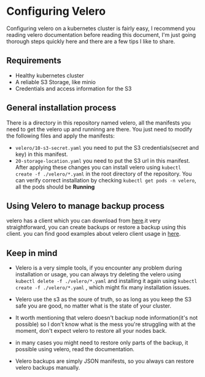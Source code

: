 # Configuring Velero	

Configuring velero on a kubernetes cluster is fairly easy, I recommend you reading velero documentation before reading this document, I'm just going thorough steps quickly here and there are a few tips I like to share.

## Requirements
* Healthy kubernetes cluster
* A reliable S3 Storage, like minio
* Credentials and access information for the S3 

## General installation process
There is a directory in this repository named velero, all the manifests you need to get the velero up and runninng are there.
You just need to modify the following files and apply the manifests:
* `velero/10-s3-secret.yaml`
you need to put the S3 credentials(secret and key) in this manifest.
* `20-storage-location.yaml`
you need to put the S3 url in this manifest.
After applying these changes you can install velero using `kubectl create -f ./velero/*.yaml` in the root directory of the repository.
You can verify correct installation by checking `kubectl get pods -n velero`, all the pods should be **Running**
## Using Velero to manage backup process
velero has a client which you can download from [here](https://github.com/heptio/velero/releases).it very straightforward, you can create backups or restore a backup using this client.
you can find good examples about velero client usage in [here](https://heptio.github.io/velero/v0.11.0/install-overview).


## Keep in mind
* Velero is a very simple tools, if you encounter any problem during installation or usage, you can always try deleting the velero using `kubectl delete -f ./velero/*.yaml` and installing it again using `kubectl create -f ./velero/*.yaml` , which might fix many installation issues.

* Velero use the s3 as the soure of truth, so as long as you keep the S3 safe you are good, no matter what is the state of your cluster.

* It worth mentioning that velero doesn't backup node information(it's not possible) so I don't know what is the mess you're struggling with at the moment, don't expect velero to restore all your nodes back.

* in many cases you might need to restore only parts of the backup, it possible using velero, read the documentation.
* Velero backups are simply JSON manifests, so you always can restore velero backups manually.
